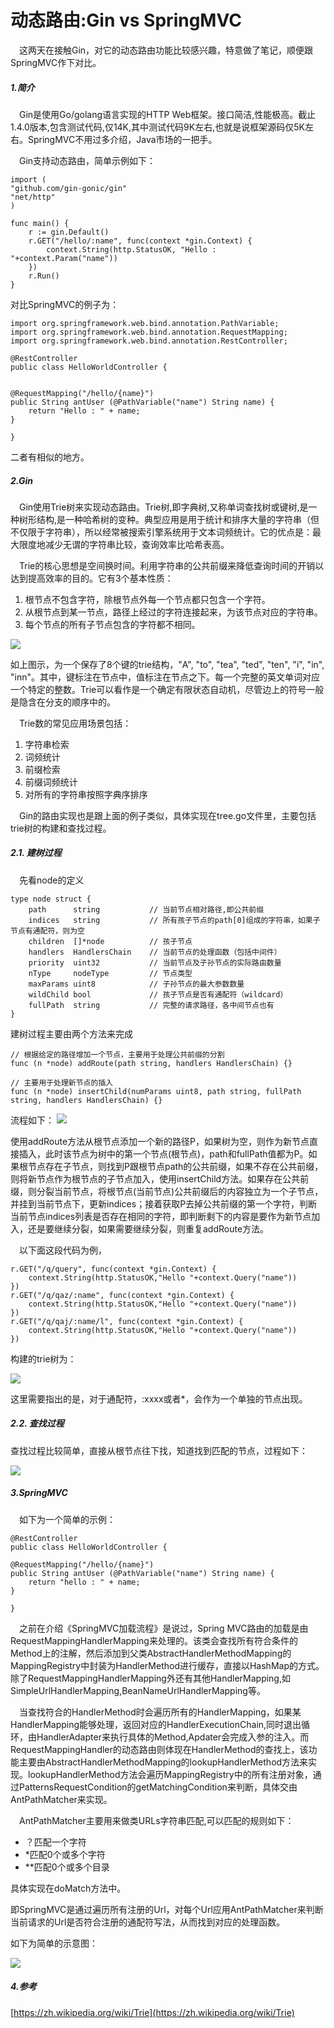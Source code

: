 # 动态路由:Gin vs SpringMVC


&emsp;这两天在接触Gin，对它的动态路由功能比较感兴趣，特意做了笔记，顺便跟SpringMVC作下对比。

##### 1.简介

&emsp;Gin是使用Go/golang语言实现的HTTP Web框架。接口简洁,性能极高。截止1.4.0版本,包含测试代码,仅14K,其中测试代码9K左右,也就是说框架源码仅5K左右。SpringMVC不用过多介绍，Java市场的一把手。

&emsp;Gin支持动态路由，简单示例如下：

```
import (
"github.com/gin-gonic/gin"
"net/http"
)

func main() {
    r := gin.Default()
    r.GET("/hello/:name", func(context *gin.Context) {
        context.String(http.StatusOK, "Hello : "+context.Param("name"))
    })
    r.Run()
}
```

对比SpringMVC的例子为：

```
import org.springframework.web.bind.annotation.PathVariable;
import org.springframework.web.bind.annotation.RequestMapping;
import org.springframework.web.bind.annotation.RestController;

@RestController
public class HelloWorldController {


@RequestMapping("/hello/{name}")
public String antUser (@PathVariable("name") String name) {
    return "Hello : " + name;
}

}
```

二者有相似的地方。

##### 2.Gin

&emsp;Gin使用Trie树来实现动态路由。Trie树,即字典树,又称单词查找树或键树,是一种树形结构,是一种哈希树的变种。典型应用是用于统计和排序大量的字符串（但不仅限于字符串），所以经常被搜索引擎系统用于文本词频统计。它的优点是：最大限度地减少无谓的字符串比较，查询效率比哈希表高。

&emsp;Trie的核心思想是空间换时间。利用字符串的公共前缀来降低查询时间的开销以达到提高效率的目的。它有3个基本性质：

1. 根节点不包含字符，除根节点外每一个节点都只包含一个字符。
2. 从根节点到某一节点，路径上经过的字符连接起来，为该节点对应的字符串。
3. 每个节点的所有子节点包含的字符都不相同。

![](0.png)

如上图示，为一个保存了8个键的trie结构，"A", "to", "tea", "ted", "ten", "i", "in", "inn"。其中，键标注在节点中，值标注在节点之下。每一个完整的英文单词对应一个特定的整数。Trie可以看作是一个确定有限状态自动机，尽管边上的符号一般是隐含在分支的顺序中的。

&emsp;Trie数的常见应用场景包括：

1. 字符串检索
2. 词频统计
3. 前缀检索
4. 前缀词频统计
5. 对所有的字符串按照字典序排序

&emsp;Gin的路由实现也是跟上面的例子类似，具体实现在tree.go文件里，主要包括trie树的构建和查找过程。

##### 2.1. 建树过程

&emsp;先看node的定义

```
type node struct {
    path      string           // 当前节点相对路径,即公共前缀
    indices   string           // 所有孩子节点的path[0]组成的字符串，如果子节点有通配符，则为空
    children  []*node          // 孩子节点
    handlers  HandlersChain    // 当前节点的处理函数（包括中间件）
    priority  uint32           // 当前节点及子孙节点的实际路由数量
    nType     nodeType         // 节点类型
    maxParams uint8            // 子孙节点的最大参数数量
    wildChild bool             // 孩子节点是否有通配符（wildcard）
    fullPath  string           // 完整的请求路径，各中间节点也有
}
```

建树过程主要由两个方法来完成

```
// 根据给定的路径增加一个节点，主要用于处理公共前缀的分割
func (n *node) addRoute(path string, handlers HandlersChain) {}

// 主要用于处理新节点的插入
func (n *node) insertChild(numParams uint8, path string, fullPath string, handlers HandlersChain) {}
```

流程如下：
![](1.png)

使用addRoute方法从根节点添加一个新的路径P，如果树为空，则作为新节点直接插入，此时该节点为树中的第一个节点(根节点)，path和fullPath值都为P。如果根节点存在子节点，则找到P跟根节点path的公共前缀，如果不存在公共前缀，则将新节点作为根节点的子节点加入，使用insertChild方法。如果存在公共前缀，则分裂当前节点，将根节点(当前节点)公共前缀后的内容独立为一个子节点，并挂到当前节点下，更新indices；接着获取P去掉公共前缀的第一个字符，判断当前节点indices列表是否存在相同的字符，即判断剩下的内容是要作为新节点加入，还是要继续分裂，如果需要继续分裂，则重复addRoute方法。

&emsp;以下面这段代码为例，

```
r.GET("/q/query", func(context *gin.Context) {
    context.String(http.StatusOK,"Hello "+context.Query("name"))
})
r.GET("/q/qaz/:name", func(context *gin.Context) {
    context.String(http.StatusOK,"Hello "+context.Query("name"))
})
r.GET("/q/qaj/:name/l", func(context *gin.Context) {
    context.String(http.StatusOK,"Hello "+context.Query("name"))
})
```

构建的trie树为：

![](2.png)


这里需要指出的是，对于通配符，:xxxx或者*，会作为一个单独的节点出现。

##### 2.2. 查找过程

查找过程比较简单，直接从根节点往下找，知道找到匹配的节点，过程如下：

![](3.png)


##### 3.SpringMVC

&emsp;如下为一个简单的示例：

```
@RestController
public class HelloWorldController {

@RequestMapping("/hello/{name}")
public String antUser (@PathVariable("name") String name) {
    return "hello : " + name;
}

}
```

&emsp;之前在介绍《SpringMVC加载流程》是说过，Spring MVC路由的加载是由RequestMappingHandlerMapping来处理的。该类会查找所有符合条件的Method上的注解，然后添加到父类AbstractHandlerMethodMapping的MappingRegistry中封装为HandlerMethod进行缓存，直接以HashMap的方式。除了RequestMappingHandlerMapping外还有其他HandlerMapping,如SimpleUrlHandlerMapping,BeanNameUrlHandlerMapping等。

&emsp;当查找符合的HandlerMethod时会遍历所有的HandlerMapping，如果某HandlerMapping能够处理，返回对应的HandlerExecutionChain,同时退出循环，由HandlerAdapter来执行具体的Method,Apdater会完成入参的注入。而RequestMappingHandler的动态路由则体现在HandlerMethod的查找上，该功能主要由AbstractHandlerMethodMapping的lookupHandlerMethod方法来实现。lookupHandlerMethod方法会遍历MappingRegistry中的所有注册对象，通过PatternsRequestCondition的getMatchingCondition来判断，具体交由AntPathMatcher来实现。

&emsp;AntPathMatcher主要用来做类URLs字符串匹配,可以匹配的规则如下：

* ？匹配一个字符
* *匹配0个或多个字符
* **匹配0个或多个目录

具体实现在doMatch方法中。

即SpringMVC是通过遍历所有注册的Url，对每个Url应用AntPathMatcher来判断当前请求的Url是否符合注册的通配符写法，从而找到对应的处理函数。

如下为简单的示意图：

![](4.png)

##### 4.参考

[https://zh.wikipedia.org/wiki/Trie](https://zh.wikipedia.org/wiki/Trie)

